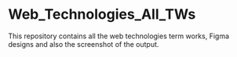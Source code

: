 # Web_Technologies_All_TWs
This repository contains all the web technologies term works, Figma designs and also the screenshot of the output. 
